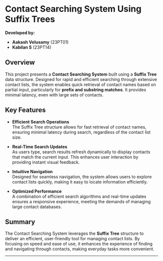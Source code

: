 # Contact Searching System Using Suffix Trees

**Developed by:**
- **Aakash Velusamy** (23PT01)
- **Kabilan S** (23PT14)

## Overview
This project presents a **Contact Searching System** built using a **Suffix Tree** data structure. Designed for rapid and efficient searching through extensive contact lists, the system enables quick retrieval of contact names based on partial input, particularly for **prefix and substring matches**. It provides minimal latency, even with large sets of contacts.

## Key Features
- **Efficient Search Operations**  
  The Suffix Tree structure allows for fast retrieval of contact names, ensuring minimal latency during search, regardless of the contact list size.

- **Real-Time Search Updates**  
  As users type, search results refresh dynamically to display contacts that match the current input. This enhances user interaction by providing instant visual feedback.

- **Intuitive Navigation**  
  Designed for seamless navigation, the system allows users to explore contact lists quickly, making it easy to locate information efficiently.

- **Optimized Performance**  
  A combination of efficient search algorithms and real-time updates ensures a responsive experience, meeting the demands of managing large contact databases.

## Summary
The Contact Searching System leverages the **Suffix Tree** structure to deliver an efficient, user-friendly tool for managing contact lists. By focusing on speed and ease of use, it enhances the experience of finding and navigating through contacts, making everyday tasks more convenient.

---

